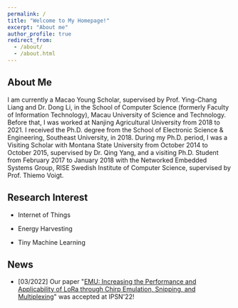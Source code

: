 ```yaml
---
permalink: /
title: "Welcome to My Homepage!"
excerpt: "About me"
author_profile: true
redirect_from: 
  - /about/
  - /about.html
---
```

 
About Me
------
I am currently a Macao Young Scholar, supervised by Prof. Ying-Chang Liang and Dr. Dong Li, in the School of Computer Science (formerly Faculty of Information Technology), Macau University of Science and Technology. Before that, I was worked at Nanjing Agricultural University from 2018 to 2021. I received the Ph.D. degree from the School of Electronic Science & Engineering, Southeast University, in 2018. During my Ph.D. period, I was a Visiting Scholar with Montana State University from October 2014 to October 2015, supervised by Dr. Qing Yang, and a visiting Ph.D. Student from February 2017 to January 2018 with the Networked Embedded Systems Group, RISE Swedish Institute of Computer Science, supervised by Prof. Thiemo Voigt. 


Research Interest
------
* Internet of Things

* Energy Harvesting

* Tiny Machine Learning



News
------
* [03/2022] Our paper "[EMU: Increasing the Performance and Applicability of LoRa
through Chirp Emulation, Snipping, and Multiplexing](https://chrisye-liu.github.io/files/yang22emu.pdf)" was accepted at IPSN'22!


